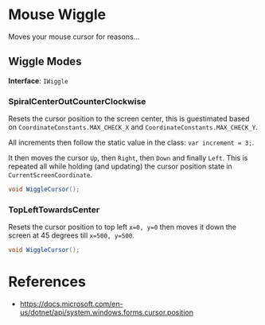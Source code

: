 # Mouse Wiggle
Moves your mouse cursor for reasons...

## Wiggle Modes

**Interface**: `IWiggle`

### SpiralCenterOutCounterClockwise

Resets the cursor position to the screen center, this is guestimated based on `CoordinateConstants.MAX_CHECK_X` and `CoordinateConstants.MAX_CHECK_Y`.

All increments then follow the static value in the class: `var increment = 3;`. 

It then moves the cursor `Up`, then `Right`, then `Down` and finally `Left`. This is repeated all while holding (and updating) the cursor position state in `CurrentScreenCoordinate`.

```c#
void WiggleCursor();
```

### TopLeftTowardsCenter

Resets the cursor position to top left `x=0, y=0` then moves it down the screen at 45 degrees till `x=500, y=500`.

```c#
void WiggleCursor();
```

# References

- https://docs.microsoft.com/en-us/dotnet/api/system.windows.forms.cursor.position